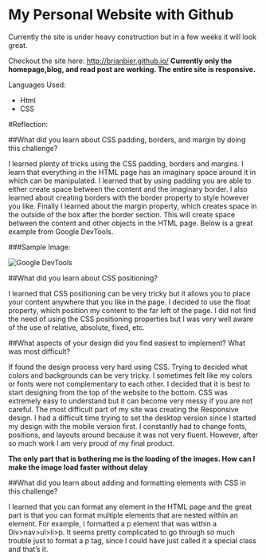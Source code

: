 # My Personal Website with Github

Currently the site is under heavy construction but in a few weeks it will look great.

Checkout the site here: <http://brianbier.github.io/>
**Currently only the homepage,blog, and read post are working. The entire site is responsive.**

Languages Used:

* Html
* CSS


#Reflection:

##What did you learn about CSS padding, borders, and margin by doing this challenge?

I learned plenty of tricks using the CSS padding, borders and margins. I learn that everything in the HTML page has an imaginary space around it in which can be manipulated. I learned that by using padding you are able to either create space between the content and the imaginary border. I also learned about creating borders with the border property to style however you like. Finally I learned about the margin property, which creates space in the outside of the box after the border section. This will create space between the content and other objects in the HTML page. Below is a great example from Google DevTools.


###Sample Image:

![Google DevTools](https://40.media.tumblr.com/027abf7b15174cce71e7d5236d4af97c/tumblr_nzj4d6U47g1ubupxao1_1280.png "Google DevTools")


##What did you learn about CSS positioning?

I learned that CSS positioning can be very tricky but it allows you to place your content anywhere that you like in the page. I decided to use the float property, which position my content to the far left of the page. I did not find the need of using the CSS positioning properties but I was very well aware of the use of relative, absolute, fixed, etc.

##What aspects of your design did you find easiest to implement? What was most difficult?

If found the design process very hard using CSS. Trying to decided what colors and backgrounds can be very tricky. I sometimes felt like my colors or fonts were not complementary to each other. I decided that it is best to start designing from the top of the website to the bottom. CSS was extremely easy to understand but it can become very messy if you are not careful. The most difficult part of my site was creating the Responsive design. I had a difficult time trying to set the desktop version since I started my design with the mobile version first. I constantly had to change fonts, positions, and layouts around because it was not very fluent. However, after so much work I am very proud of my final product. 

**The only part that is bothering me is the loading of the images. How can I make the image load faster without delay**

##What did you learn about adding and formatting elements with CSS in this challenge?

I learned that you can format any element in the HTML page and the great part is that you can format multiple elements that are nested within an element. For example, I formatted a p element that was within a Div>nav>ul>li>p. It seems pretty complicated to go through so much trouble just to format a p tag, since I could have just called it a special class and that’s it. 
